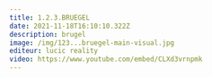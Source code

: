 ```yaml
---
title: 1.2.3.BRUEGEL
date: 2021-11-18T16:10:10.322Z
description: brugel
image: /img/123...bruegel-main-visual.jpg
editeur: lucic reality
video: https://www.youtube.com/embed/CLXd3vrnpmk
---
```

